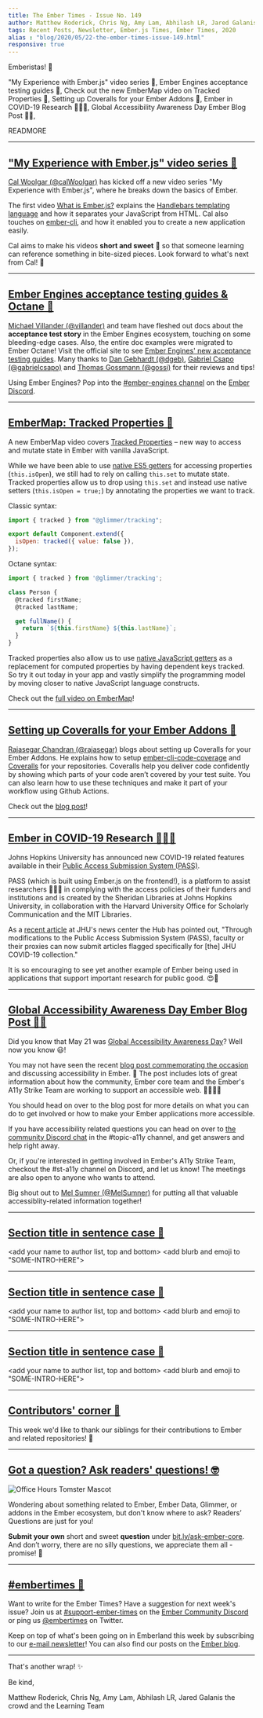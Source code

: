 ```yaml
---
title: The Ember Times - Issue No. 149
author: Matthew Roderick, Chris Ng, Amy Lam, Abhilash LR, Jared Galanis the crowd
tags: Recent Posts, Newsletter, Ember.js Times, Ember Times, 2020
alias : "blog/2020/05/22-the-ember-times-issue-149.html"
responsive: true
---
```


<SAYING-HELLO-IN-YOUR-FAVORITE-LANGUAGE> Emberistas! 🐹

<SOME-INTRO-HERE-TO-KEEP-THEM-SUBSCRIBERS-READING>
"My Experience with Ember.js" video series 🎥,
Ember Engines acceptance testing guides 📝,
Check out the new EmberMap video on Tracked Properties 👣,
Setting up Coveralls for your Ember Addons 💪,
Ember in COVID-19 Research 🔬📖🐹,
Global Accessibility Awareness Day Ember Blog Post 📖🐹,

READMORE

---

## ["My Experience with Ember.js" video series 🎥](https://www.youtube.com/watch?v=jkb1At1pk2E)

[Cal Woolgar (@calWoolgar)](https://github.com/calWoolgar) has kicked off a new video series "My Experience with Ember.js", where he breaks down the basics of Ember. 

<!--alex ignore easy-->
The first video [What is Ember.js?](https://www.youtube.com/watch?v=jkb1At1pk2E) explains the [Handlebars templating language](https://handlebarsjs.com/) and how it separates your JavaScript from HTML. Cal also touches on [ember-cli](https://ember-cli.com/), and how it enabled you to create a new application easily.

Cal aims to make his videos **short and sweet** 🍭 so that someone learning can reference something in bite-sized pieces. Look forward to what's next from Cal! 👏

---


## [Ember Engines acceptance testing guides & Octane 📝](https://ember-engines.com/docs/testing-acceptance)

[Michael Villander (@villander)](https://github.com/villander) and team have fleshed out docs about the **acceptance test story** in the Ember Engines ecosystem, touching on some bleeding-edge cases. Also, the entire doc examples were migrated to Ember Octane! Visit the official site to see [Ember Engines' new acceptance testing guides](https://ember-engines.com/docs/testing-acceptance). Many thanks to [Dan Gebhardt (@dgeb)](https://github.com/dgeb), [Gabriel Csapo (@gabrielcsapo)](https://github.com/gabrielcsapo) and [Thomas Gossmann (@gossi)](https://github.com/gossi) for their reviews and tips!

Using Ember Engines? Pop into the [#ember-engines channel](https://discord.com/channels/480462759797063690/487221820638887947) on the [Ember Discord](https://discord.gg/emberjs).

---

## [EmberMap: Tracked Properties 👣](https://embermap.com/topics/what-s-new-in-ember/tracked-properties-3-13)

A new EmberMap video covers [Tracked Properties](https://guides.emberjs.com/release/upgrading/current-edition/tracked-properties/) – new way to access and mutate state in Ember with vanilla JavaScript.

While we have been able to use [native ES5 getters](https://blog.emberjs.com/2018/04/13/ember-3-1-released.html) for accessing properties (`this.isOpen`), we still had to rely on calling `this.set` to mutate state. Tracked properties allow us to drop using `this.set` and instead use native setters (`this.isOpen = true;`) by annotating the properties we want to track.

Classic syntax:

```js
import { tracked } from "@glimmer/tracking";

export default Component.extend({
  isOpen: tracked({ value: false }),
});
```

Octane syntax:

```js
import { tracked } from '@glimmer/tracking';

class Person {
  @tracked firstName;
  @tracked lastName;

  get fullName() {
    return `${this.firstName} ${this.lastName}`;
  }
}
```

Tracked properties also allow us to use [native JavaScript getters](https://developer.mozilla.org/en-US/docs/Web/JavaScript/Reference/Functions/get) as a replacement for computed properties by having dependent keys tracked. So try it out today in your app and vastly simplify the programming model by moving closer to native JavaScript language constructs.

Check out the [full video on EmberMap](https://embermap.com/topics/what-s-new-in-ember/tracked-properties-3-13)!

---

## [Setting up Coveralls for your Ember Addons 💪](http://hangaroundtheweb.com/2020/05/setting-up-coveralls-for-your-ember-addons/)

[Rajasegar Chandran (@rajasegar)](https://github.com/rajasegar/) blogs about setting up Coveralls for your Ember Addons. He explains how to setup [ember-cli-code-coverage](https://github.com/kategengler/ember-cli-code-coverage) and [Coveralls](https://coveralls.io/) for your repositories. Coveralls help you deliver code confidently by showing which parts of your code aren’t covered by your test suite. You can also learn how to use these techniques and make it part of your workflow using Github Actions.

Check out the [blog post](http://hangaroundtheweb.com/2020/05/setting-up-coveralls-for-your-ember-addons/)!

---

## [Ember in COVID-19 Research 🔬📖🐹](https://hub.jhu.edu/novel-coronavirus-information/research-preparedness/coronavirus-research-publications-resources/)

Johns Hopkins University has announced new COVID-19 related features available in their [Public Access Submission System (PASS)](https://pass.jhu.edu/). 

PASS (which is built using Ember.js on the frontend!), is a platform to assist researchers  🔬🧪📖 in complying with the access policies of their funders and institutions and is created by the Sheridan Libraries at Johns Hopkins University, in collaboration with the Harvard University Office for Scholarly Communication and the MIT Libraries.

As a [recent article](https://hub.jhu.edu/novel-coronavirus-information/research-preparedness/coronavirus-research-publications-resources/) at JHU's news center the Hub has pointed out, "Through modifications to the Public Access Submission System (PASS), faculty or their proxies can now submit articles flagged specifically for [the] JHU COVID-19 collection." 

It is so encouraging to see yet another example of Ember being used in applications that support important research for public good. 😍🐹

---

## [Global Accessibility Awareness Day Ember Blog Post 📖🐹](https://blog.emberjs.com/2020/05/21/global-accessibility-awareness-day.html)

Did you know that May 21 was [Global Accessibility Awareness Day](https://globalaccessibilityawarenessday.org/)? Well now you know 😃!

You may not have seen the recent [blog post commemorating the occasion](https://blog.emberjs.com/2020/05/21/global-accessibility-awareness-day.html) and discussing accessibility in Ember. 🎉 The post includes lots of great information about how the community, Ember core team and the Ember's A11y Strike Team are working to support an accessible web. 💙💚💛💜

You should head on over to the blog post for more details on what you can do to get involved or how to make your Ember applications more accessible.

If you have accessibility related questions you can head on over to [the community Discord chat](https://discordapp.com/invite/emberjs) in the #topic-a11y channel, and get answers and help right away.

Or, if you're interested in getting involved in Ember's A11y Strike Team, checkout the #st-a11y channel on Discord, and let us know! The meetings are also open to anyone who wants to attend.

Big shout out to [Mel Sumner (@MelSumner)](https://github.com/MelSumner) for putting all that valuable accessiblity-related information together!

---

## [Section title in sentence case 🐹](section-url)

<change section title emoji>
<consider adding some bold to your paragraph>
<please include link to external article/repo/etc in paragraph / body text, not just header title above>

<add your name to author list, top and bottom>
<add blurb and emoji to "SOME-INTRO-HERE">

---

## [Section title in sentence case 🐹](section-url)

<change section title emoji>
<consider adding some bold to your paragraph>
<please include link to external article/repo/etc in paragraph / body text, not just header title above>

<add your name to author list, top and bottom>
<add blurb and emoji to "SOME-INTRO-HERE">

---

## [Section title in sentence case 🐹](section-url)

<change section title emoji>
<consider adding some bold to your paragraph>
<please include link to external article/repo/etc in paragraph / body text, not just header title above>

<add your name to author list, top and bottom>
<add blurb and emoji to "SOME-INTRO-HERE">

---

## [Contributors' corner 👏](https://guides.emberjs.com/release/contributing/repositories/)

<p>This week we'd like to thank our siblings for their contributions to Ember and related repositories! 💖</p>

---

## [Got a question? Ask readers' questions! 🤓](https://docs.google.com/forms/d/e/1FAIpQLScqu7Lw_9cIkRtAiXKitgkAo4xX_pV1pdCfMJgIr6Py1V-9Og/viewform)

<div class="blog-row">
  <img class="float-right small transparent padded" alt="Office Hours Tomster Mascot" title="Readers' Questions" src="/images/tomsters/officehours.png" />

  <p>Wondering about something related to Ember, Ember Data, Glimmer, or addons in the Ember ecosystem, but don't know where to ask? Readers’ Questions are just for you!</p>

  <p><strong>Submit your own</strong> short and sweet <strong>question</strong> under <a href="https://bit.ly/ask-ember-core" target="rq">bit.ly/ask-ember-core</a>. And don’t worry, there are no silly questions, we appreciate them all - promise! 🤞</p>
</div>

---

## [#embertimes 📰](https://blog.emberjs.com/tags/newsletter.html)

Want to write for the Ember Times? Have a suggestion for next week's issue? Join us at [#support-ember-times](https://discordapp.com/channels/480462759797063690/485450546887786506) on the [Ember Community Discord](https://discordapp.com/invite/zT3asNS) or ping us [@embertimes](https://twitter.com/embertimes) on Twitter.

Keep on top of what's been going on in Emberland this week by subscribing to our [e-mail newsletter](https://the-emberjs-times.ongoodbits.com/)! You can also find our posts on the [Ember blog](https://emberjs.com/blog/tags/newsletter.html).

---

That's another wrap! ✨

Be kind,

Matthew Roderick, Chris Ng, Amy Lam, Abhilash LR, Jared Galanis the crowd and the Learning Team
